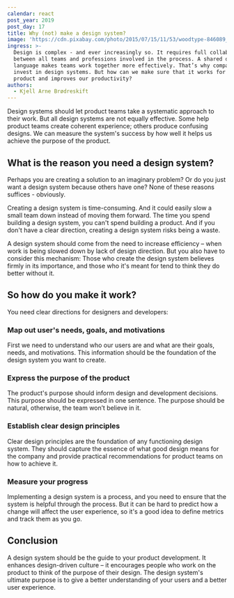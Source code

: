 ```yaml
---
calendar: react
post_year: 2019
post_day: 17
title: Why (not) make a design system?
image: 'https://cdn.pixabay.com/photo/2015/07/15/11/53/woodtype-846089_1280.jpg'
ingress: >-
  Design is complex - and ever increasingly so. It requires full collaboration
  between all teams and professions involved in the process. A shared design
  language makes teams work together more effectively. That’s why companies
  invest in design systems. But how can we make sure that it works for our
  product and improves our productivity?
authors:
  - Kjell Arne Brødreskift
---
```

Design systems should let product teams take a systematic approach to their work. But all design systems are not equally effective. Some help product teams create coherent experience; others produce confusing designs. We can measure the system's success by how well it helps us achieve the purpose of the product.

## What is the reason you need a design system?

Perhaps you are creating a solution to an imaginary problem? Or do you just want a design system because others have one? None of these reasons suffices - obviously.

Creating a design system is time-consuming. And it could easily slow a small team down instead of moving them forward. The time you spend building a design system, you can't spend building a product. And if you don't have a clear direction, creating a design system risks being a waste.

A design system should come from the need to increase efficiency – when work is being slowed down by lack of design direction. But you also have to consider this mechanism: Those who create the design system believes firmly in its importance, and those who it's meant for tend to think they do better without it.

## So how do you make it work?

You need clear directions for designers and developers:

### Map out user's needs, goals, and motivations

First we need to understand who our users are and what are their goals, needs, and motivations. This information should be the foundation of the design system you want to create.

### Express the purpose of the product

The product's purpose should inform design and development decisions. This purpose should be expressed in one sentence. The purpose should be natural, otherwise, the team won’t believe in it.

### Establish clear design principles

Clear design principles are the foundation of any functioning design system. They should capture the essence of what good design means for the company and provide practical recommendations for product teams on how to achieve it.

### Measure your progress

Implementing a design system is a process, and you need to ensure that the system is helpful through the process. But it can be hard to predict how a change will affect the user experience, so it's a good idea to define metrics and track them as you go.

## Conclusion

A design system should be the guide to your product development. It enhances design-driven culture – it encourages people who work on the product to think of the purpose of their design. The design system's ultimate purpose is to give a better understanding of your users and a better user experience.
